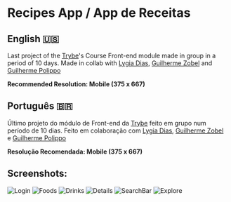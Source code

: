 # Recipes App / App de Receitas

## English :us:
Last project of the [Trybe](https://github.com/betrybe)'s Course Front-end module made in group in a period of 10 days. Made in collab with [Lygia Dias](https://github.com/LygiaDias), [Guilherme Zobel](https://github.com/Guilherme-Zobel) and [Guilherme Polippo](https://github.com/luispolippo)

**Recommended Resolution: Mobile (375 x 667)**

## Português 🇧🇷
Último projeto do módulo de Front-end da [Trybe](https://github.com/betrybe) feito em grupo num período de 10 dias. Feito em colaboração com [Lygia Dias](https://github.com/LygiaDias), [Guilherme Zobel](https://github.com/Guilherme-Zobel) e [Guilherme Polippo](https://github.com/luispolippo)

**Resolução Recomendada: Mobile (375 x 667)**

## Screenshots:
![Login](/prints/login.png)
![Foods](/prints/foods.png)
![Drinks](/prints/drinks.png)
![Details](/prints/details.png)
![SearchBar](/prints/searchbar.png)
![Explore](/prints/explore.png)

